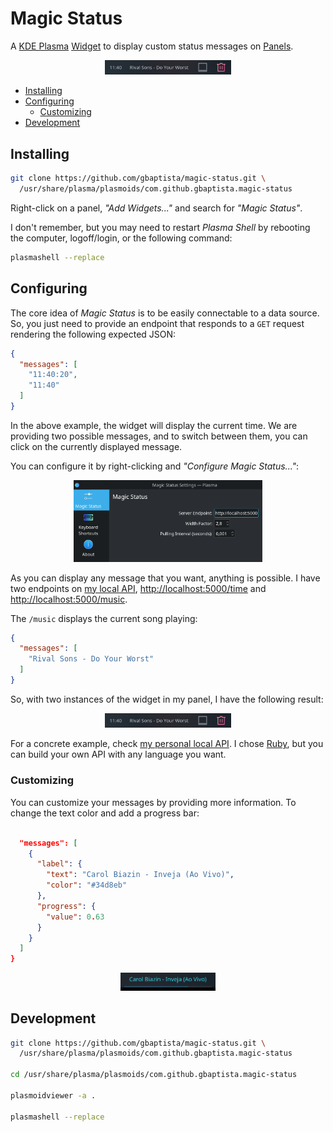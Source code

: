 # Magic Status

A [KDE Plasma](https://kde.org/plasma-desktop/) [Widget](https://store.kde.org/browse/) to display custom status messages on [Panels](https://userbase.kde.org/Plasma/Panels).

<div align="center">
  <img alt="A screenshot of a panel with two widgets, the current time and the current song playing." src="https://raw.githubusercontent.com/gbaptista/assets/main/magic-status/magic-status-panel.png" width="40%">
</div>

- [Installing](#installing)
- [Configuring](#configuring)
  - [Customizing](#customizing)
- [Development](#development)

## Installing

```bash
git clone https://github.com/gbaptista/magic-status.git \
  /usr/share/plasma/plasmoids/com.github.gbaptista.magic-status
```

Right-click on a panel, _"Add Widgets..."_ and search for _"Magic Status"_.

I don't remember, but you may need to restart _Plasma Shell_ by rebooting the computer, logoff/login, or the following command:

```bash
plasmashell --replace
```

## Configuring

The core idea of _Magic Status_ is to be easily connectable to a data source. So, you just need to provide an endpoint that responds to a `GET` request rendering the following expected JSON:

```json
{
  "messages": [
    "11:40:20",
    "11:40"
  ]
}
```

In the above example, the widget will display the current time. We are providing two possible messages, and to switch between them, you can click on the currently displayed message.

You can configure it by right-clicking and _"Configure Magic Status..."_:

<div align="center">
  <img alt="A screenshot of the configuration screen." src="https://raw.githubusercontent.com/gbaptista/assets/main/magic-status/magic-status-config.png" width="60%">
</div>

As you can display any message that you want, anything is possible. I have two endpoints on [my local API](https://github.com/gbaptista/magic-status-api), [http://localhost:5000/time](https://github.com/gbaptista/magic-status-api#time) and [http://localhost:5000/music](https://github.com/gbaptista/magic-status-api#music).

The `/music` displays the current song playing:
```json
{
  "messages": [
    "Rival Sons - Do Your Worst"
  ]
}
```
So, with two instances of the widget in my panel, I have the following result:

<div align="center">
  <img alt="A screenshot of a panel with two widgets, the current time and the current song playing." src="https://raw.githubusercontent.com/gbaptista/assets/main/magic-status/magic-status-panel.png" width="40%">
</div>

For a concrete example, check [my personal local API](https://github.com/gbaptista/magic-status-api). I chose [Ruby](https://www.ruby-lang.org/en/), but you can build your own API with any language you want.

### Customizing

You can customize your messages by providing more information. To change the text color and add a progress bar:

```json

  "messages": [
    {
      "label": {
        "text": "Carol Biazin - Inveja (Ao Vivo)",
        "color": "#34d8eb"
      },
      "progress": {
        "value": 0.63
      }
    }
  ]
}
```

<div align="center">
  <img alt="A screenshot of a panel with the widget displaying the current song playing in a different color and a progress bar." src="https://raw.githubusercontent.com/gbaptista/assets/main/magic-status/magic-status-color.png" width="30%">
</div>

## Development

```bash
git clone https://github.com/gbaptista/magic-status.git \
  /usr/share/plasma/plasmoids/com.github.gbaptista.magic-status

cd /usr/share/plasma/plasmoids/com.github.gbaptista.magic-status

plasmoidviewer -a .

plasmashell --replace
```
